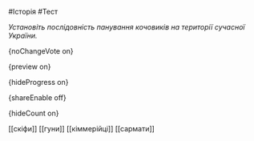 #Історія #Тест

*Установіть послідовність панування кочовиків на території сучасної України.*

{noChangeVote on}

{preview on}

{hideProgress on}

{shareEnable off}

{hideCount on}

[[скіфи]]
[[гуни]]
[[кіммерійці]]
[[сармати]]
